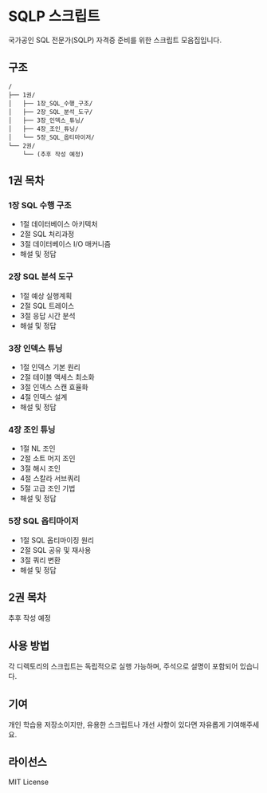 # SQLP 스크립트

국가공인 SQL 전문가(SQLP) 자격증 준비를 위한 스크립트 모음집입니다.

## 구조

```
/
├── 1권/
│   ├── 1장_SQL_수행_구조/
│   ├── 2장_SQL_분석_도구/
│   ├── 3장_인덱스_튜닝/
│   ├── 4장_조인_튜닝/
│   └── 5장_SQL_옵티마이저/
└── 2권/
    └── (추후 작성 예정)
```

## 1권 목차

### 1장 SQL 수행 구조
- 1절 데이터베이스 아키텍처
- 2절 SQL 처리과정
- 3절 데이터베이스 I/O 매커니즘
- 해설 및 정답

### 2장 SQL 분석 도구
- 1절 예상 실행계획
- 2절 SQL 트레이스
- 3절 응답 시간 분석
- 해설 및 정답

### 3장 인덱스 튜닝
- 1절 인덱스 기본 원리
- 2절 테이블 액세스 최소화
- 3절 인덱스 스캔 효율화
- 4절 인덱스 설계
- 해설 및 정답

### 4장 조인 튜닝
- 1절 NL 조인
- 2절 소트 머지 조인
- 3절 해시 조인
- 4절 스칼라 서브쿼리
- 5절 고급 조인 기법
- 해설 및 정답

### 5장 SQL 옵티마이저
- 1절 SQL 옵티마이징 원리
- 2절 SQL 공유 및 재사용
- 3절 쿼리 변환
- 해설 및 정답

## 2권 목차

추후 작성 예정

## 사용 방법

각 디렉토리의 스크립트는 독립적으로 실행 가능하며, 주석으로 설명이 포함되어 있습니다.

## 기여

개인 학습용 저장소이지만, 유용한 스크립트나 개선 사항이 있다면 자유롭게 기여해주세요.

## 라이선스

MIT License
